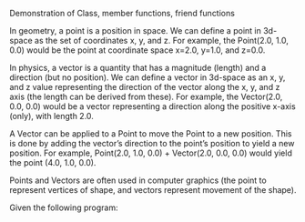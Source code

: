 Demonstration of Class, member functions, friend functions 
 
In geometry, a point is a position in space. We can define a point in 3d-space as the set of coordinates x, y, and z. For example, the Point(2.0, 1.0, 0.0) would be the point at coordinate space x=2.0, y=1.0, and z=0.0.

In physics, a vector is a quantity that has a magnitude (length) and a direction (but no position). We can define a vector in 3d-space as an x, y, and z value representing the direction of the vector along the x, y, and z axis (the length can be derived from these). For example, the Vector(2.0, 0.0, 0.0) would be a vector representing a direction along the positive x-axis (only), with length 2.0.

A Vector can be applied to a Point to move the Point to a new position. This is done by adding the vector’s direction to the point’s position to yield a new position. For example, Point(2.0, 1.0, 0.0) + Vector(2.0, 0.0, 0.0) would yield the point (4.0, 1.0, 0.0).

Points and Vectors are often used in computer graphics (the point to represent vertices of shape, and vectors represent movement of the shape).

Given the following program: